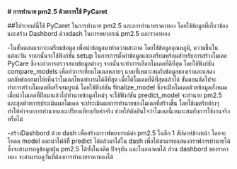 **# การทำนาย pm2.5 ด้วยการใช้ PyCaret**

##โปรเจกต์นี้ใช้ PyCaret ในการทำนาย pm2.5 และการทำนายราคาทอง โดยใช้ข้อมูลที่เกี่ยวข้อง และสร้าง Dashbord ด้วยdash ในการพยากรณ์ pm2.5 และราคาทอง

-ในขั้นตอนแรกจะเตรียมข้อมูล เพื่อนำข้อมูลมาทำความสะอาด โดยใช้ข้อมูลอุณหภูมิ, ความชื้นในแต่ละวัน จากกนั้นจะใช้ฟังก์ชัน setup ในการการตั้งค่าข้อมูลและเตรียมพร้อมสำหรับการสร้างโมเดล PyCare  ซึ่งจะทำการตรวจสอบข้อมูลต่างๆ จากนั้นจะทำการเลือกโมเดลที่ดีที่สุด โดยใช้ฟังก์ชัน compare_models เพื่อทำการเทียบโมเดลหลายๆ แบบที่เหมาะสมกับข้อมูลของเราและแสดงผลลัพธ์ออกมาให้เห็นว่าโมเดลไหนทำงานได้ดีที่สุด เมื่อได้โมเดลที่ดีที่สุดแล้วได้ ขั้นตอนถัดไปจะทำการสร้างโมเดลที่เสร็จสมบูรณ์ โดยใช้ฟังก์ชัน finalize_model ซึ่งจะฝึกโมเดลด้วยข้อมูลทั้งหมด เมื่อนำโมเดลที่ฝึกมาแล้วไปทำนายข้อมูลใหม่ๆ จะใช้ฟังก์ชัน predict_model จะทำนาย pm2.5 และสุดท้ายการประเมินผลโมเดล
จะประเมินผลการทำนายของโมเดลที่สร้างขึ้น โดยใช้เมตริกต่างๆ ทำให้ค่าจากการทำนายและเปรียบเทียบกับค่าจริง ช่วยให้ตัดสินใจว่าโมเดลนี้เหมาะสมกับการใช้งานจริงหรือไม่

-สร้างDashbord ด้วย dash เพื่อสร้างกราฟพยากรณ์ค่า pm2.5 ในอีก 1 สัปดาห์ข้างหน้า โดยจะโหลด model และนำไฟล์ทีี่ predict ได้แล้วมาใส่ใน dash เพื่อให้สามารถแสดงกราฟการทำนายได้ ซึ่งจะสามารถดูข้อมูลฝุ่น pm2.5 ได้ทั้งในอดีต ปัจจุบัน และในอนาคตได้ ส่วน dashbord ของราคาทอง จะสามารถดูวันที่ต้องการทำนายราคาทองได้
